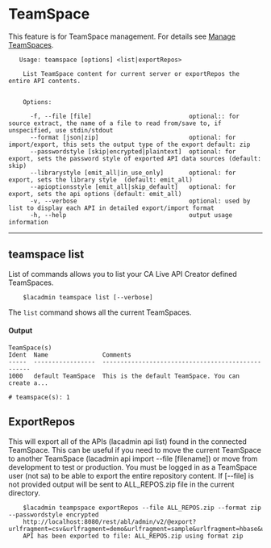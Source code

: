 # TeamSpace
This feature is for TeamSpace management. For details see [Manage TeamSpaces](https://docops.ca.com/ca-live-api-creator/4-1/en/configuring/manage-teamspaces).

```
   Usage: teamspace [options] <list|exportRepos>
  
    List TeamSpace content for current server or exportRepos the entire API contents.
  
  
    Options:
  
      -f, --file [file]                           optional:: for source extract, the name of a file to read from/save to, if unspecified, use stdin/stdout
      --format [json|zip]                         optional: for import/export, this sets the output type of the export default: zip
      --passwordstyle [skip|encrypted|plaintext]  optional: for export, sets the password style of exported API data sources (default: skip)
      --librarystyle [emit_all|in_use_only]       optional: for export, sets the library style  (default: emit_all)
      --apioptionsstyle [emit_all|skip_default]   optional: for export, sets the api options (default: emit_all)
      -v, --verbose                               optional: used by list to display each API in detailed export/import format
      -h, --help                                  output usage information

```


***
## teamspace list
List of commands allows you to list your CA Live API Creator defined TeamSpaces. 

```
    $lacadmin teamspace list [--verbose]
```

The `list` command shows all the current TeamSpaces.

#### Output
```
TeamSpace(s)                                                                                                                                  
Ident  Name               Comments                                          
-----  -----------------  --------------------------------------------------
1000   default TeamSpace  This is the default TeamSpace. You can create a...

# teamspace(s): 1                                                                                                                                             
```


## ExportRepos
This will export all of the APIs (lacadmin api list) found in the connected TeamSpace.  This can be useful
if you need to move the current TeamSpace to another TeamSpace (lacadmin api import --file [filename]) or move
from development to test or production.  You must be logged in as a TeamSpace user (not sa) to be able to export 
the entire repository content.
If [--file] is not provided output will be sent to ALL_REPOS.zip file in the current directory.
```
    $lacadmin teampspace exportRepos --file ALL_REPOS.zip --format zip --passwordstyle encrypted
    http://localhost:8080/rest/abl/admin/v2/@export?urlfragment=csv&urlfragment=demo&urlfragment=sample&urlfragment=hbase&urlfragment=cassandra&urlfragment=sap&responseformat=zip&passwordstyle=skip&authtokenstyle=skip_auto&apioptionsstyle=emit_all&librarystyle=emit_all
    API has been exported to file: ALL_REPOS.zip using format zip
    
```


